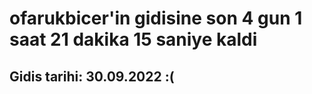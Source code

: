 # ofarukbicer'in gidisine son 4 gun 1 saat 21 dakika 15 saniye kaldi

## Gidis tarihi: 30.09.2022 :(